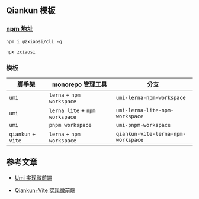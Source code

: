 ## Qiankun 模板

### [npm 地址](https://www.npmjs.com/package/@zxiaosi/cli)

```
npm i @zxiaosi/cli -g

npx zxiaosi
```

### 模板

| 脚手架             | monorepo 管理工具              | 分支                               |
| ------------------ | ------------------------------ | ---------------------------------- |
| `umi`              | `lerna` + `npm workspace`      | `umi-lerna-npm-workspace`          |
| `umi`              | `lerna lite` + `npm workspace` | `umi-lerna-lite-npm-workspace`     |
| `umi`              | `pnpm workspace`               | `umi-pnpm-workspace`               |
| `qiankun` + `vite` | `lerna` + `npm workspace`      | `qiankun-vite-lerna-npm-workspace` |

## 参考文章

- [Umi 实现微前端](https://zxiaosi.com/archives/b7c94f0c.html)

- [Qiankun+Vite 实现微前端](https://zxiaosi.com/archives/e1569209.html)
